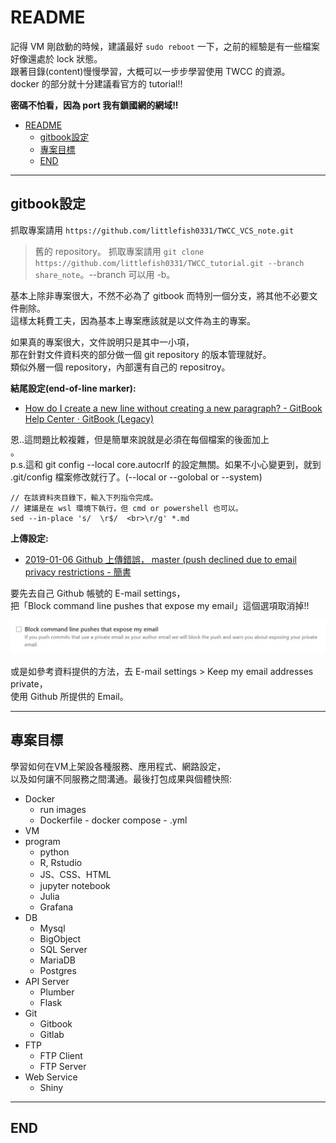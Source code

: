 # README

<!-- X副對員工這麼壞= =，那公司的產品我還不用爆!  
把資源用到大爆炸的那一種XDD~   -->

記得 VM 剛啟動的時候，建議最好 `sudo reboot` 一下，之前的經驗是有一些檔案好像還處於 lock 狀態。  <br>
跟著目錄(content)慢慢學習，大概可以一步步學習使用 TWCC 的資源。  <br>
docker 的部分就十分建議看官方的 tutorial!!

**密碼不怕看，因為 port 我有鎖國網的網域!!**

<!-- TOC -->

- [README](#readme)
    - [gitbook設定](#gitbook設定)
    - [專案目標](#專案目標)
    - [END](#end)

<!-- /TOC -->

---

## gitbook設定

抓取專案請用 `https://github.com/littlefish0331/TWCC_VCS_note.git`

> 舊的 repository。
> 抓取專案請用 `git clone https://github.com/littlefish0331/TWCC_tutorial.git --branch share_note`。--branch 可以用 -b。

基本上除非專案很大，不然不必為了 gitbook 而特別一個分支，將其他不必要文件刪除。  
這樣太耗費工夫，因為基本上專案應該就是以文件為主的專案。

如果真的專案很大，文件說明只是其中一小項，  
那在針對文件資料夾的部分做一個 git repository 的版本管理就好。  
類似外層一個 repository，內部還有自己的 repositroy。

**結尾設定(end-of-line marker):**

- [How do I create a new line without creating a new paragraph? - GitBook Help Center · GitBook (Legacy)](https://legacy.gitbook.com/book/gitbookio/help/discussions/40)

恩..這問題比較複雜，但是簡單來說就是必須在每個檔案的後面加上 <br>。  <br>
p.s.這和 git config --local core.autocrlf 的設定無關。如果不小心變更到，就到 .git/config 檔案修改就行了。(--local or --golobal or --system)

```{bash}
// 在該資料夾目錄下，輸入下列指令完成。
// 建議是在 wsl 環境下執行，但 cmd or powershell 也可以。
sed --in-place 's/  \r$/  <br>\r/g' *.md
```

**上傳設定:**

- [2019-01-06 Github 上傳錯誤， master (push declined due to email privacy restrictions - 簡書](https://www.jianshu.com/p/ae80af8f65e5)

要先去自己 Github 帳號的 E-mail settings，  <br>
把「Block command line pushes that expose my email」這個選項取消掉!!

![github_email_setting_command_line](./image/github_email_setting_command_line.jpg)

或是如參考資料提供的方法，去 E-mail settings > Keep my email addresses private，  <br>
使用 Github 所提供的 Email。

---

## 專案目標

學習如何在VM上架設各種服務、應用程式、網路設定，  <br>
以及如何讓不同服務之間溝通。最後打包成果與個體快照:

- Docker
  - run images
  - Dockerfile - docker compose - .yml
- VM
- program
  - python
  - R, Rstudio
  - JS、CSS、HTML
  - jupyter notebook
  - Julia
  - Grafana
- DB
  - Mysql
  - BigObject
  - SQL Server
  - MariaDB
  - Postgres
- API Server
  - Plumber
  - Flask
- Git
  - Gitbook
  - Gitlab
- FTP
  - FTP Client
  - FTP Server
- Web Service
  - Shiny

---

## END

